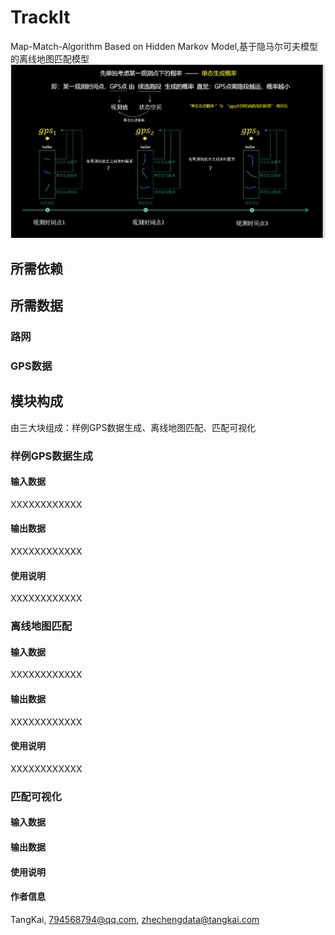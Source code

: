 # TrackIt
Map-Match-Algorithm Based on Hidden Markov Model,基于隐马尔可夫模型的离线地图匹配模型
![main.png](DocFiles%2Fimages%2Fmain.png)
## 所需依赖

## 所需数据
### 路网

### GPS数据


## 模块构成
由三大块组成：样例GPS数据生成、离线地图匹配、匹配可视化






### 样例GPS数据生成
#### 输入数据
XXXXXXXXXXXX

#### 输出数据
XXXXXXXXXXXX

#### 使用说明
XXXXXXXXXXXX

### 离线地图匹配
#### 输入数据
XXXXXXXXXXXX

#### 输出数据
XXXXXXXXXXXX

#### 使用说明
XXXXXXXXXXXX

### 匹配可视化
#### 输入数据

#### 输出数据

#### 使用说明




#### 作者信息
TangKai, 794568794@qq.com, zhechengdata@tangkai.com
